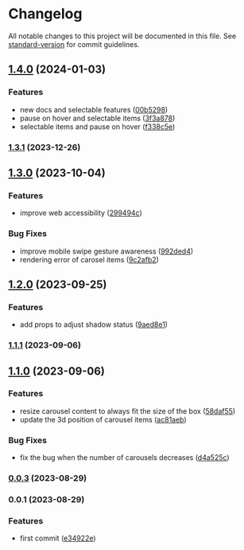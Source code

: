 # Changelog

All notable changes to this project will be documented in this file. See [standard-version](https://github.com/conventional-changelog/standard-version) for commit guidelines.

## [1.4.0](https://github.com/Byongho96/react-responsive-3d-carousel/compare/v1.3.1...v1.4.0) (2024-01-03)


### Features

* new docs and selectable features ([00b5298](https://github.com/Byongho96/react-responsive-3d-carousel/commit/00b5298fe33811db4b2de870b27d9e3e501848c6))
* pause on hover and selectable items ([3f3a878](https://github.com/Byongho96/react-responsive-3d-carousel/commit/3f3a87899ea272b355ba9917796908bae60fa3ba))
* selectable items and pause on hover ([f338c5e](https://github.com/Byongho96/react-responsive-3d-carousel/commit/f338c5e168b2bf50f71ea978b41619635eb421df))

### [1.3.1](https://github.com/Byongho96/react-responsive-3d-carousel/compare/v1.3.0...v1.3.1) (2023-12-26)

## [1.3.0](https://github.com/Byongho96/react-responsive-3d-carousel/compare/v1.2.0...v1.3.0) (2023-10-04)


### Features

* improve web accessibility ([299494c](https://github.com/Byongho96/react-responsive-3d-carousel/commit/299494c164577b52eb859979c450c7b1950e4f78))


### Bug Fixes

* improve mobile swipe gesture awareness ([992ded4](https://github.com/Byongho96/react-responsive-3d-carousel/commit/992ded47e7ee92e6adabf2bf62ecd17e7f26c25d))
* rendering error of carosel items ([9c2afb2](https://github.com/Byongho96/react-responsive-3d-carousel/commit/9c2afb233713959e9db0599697f5082dcc56975b))

## [1.2.0](https://github.com/Byongho96/react-responsive-3d-carousel/compare/v1.1.1...v1.2.0) (2023-09-25)


### Features

* add props to adjust shadow status ([9aed8e1](https://github.com/Byongho96/react-responsive-3d-carousel/commit/9aed8e13408827940cf1e495b044e7d33a374f89))

### [1.1.1](https://github.com/Byongho96/react-responsive-3d-carousel/compare/v1.1.0...v1.1.1) (2023-09-06)

## [1.1.0](https://github.com/Byongho96/react-responsive-3d-carousel/compare/v0.0.3...v1.1.0) (2023-09-06)


### Features

* resize carousel content to always fit the size of the box ([58daf55](https://github.com/Byongho96/react-responsive-3d-carousel/commit/58daf559493d71453c06cfb86b62c6894f281a64))
* update the 3d position of carousel items ([ac81aeb](https://github.com/Byongho96/react-responsive-3d-carousel/commit/ac81aeb724ed12ac6fd0f2fb40afc0a9e9d75399))


### Bug Fixes

* fix the bug when the number of carousels decreases ([d4a525c](https://github.com/Byongho96/react-responsive-3d-carousel/commit/d4a525c98a2c98da956d875dde4d059e3fa8c7ef))

### [0.0.3](https://github.com/Byongho96/react-responsive-3d-carousel/compare/v0.0.2...v0.0.3) (2023-08-29)

### 0.0.1 (2023-08-29)

### Features

- first commit ([e34922e](https://github.com/Byongho96/react-responsive-3d-carousel/commit/e34922eb2f787aa5bd609c8764f13834c82dbba2))
